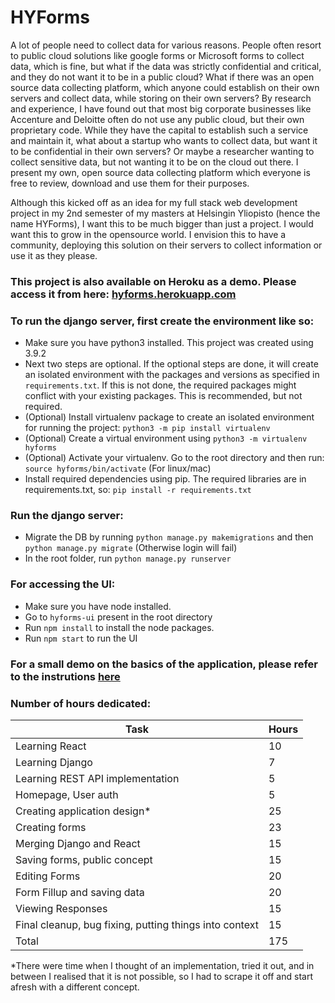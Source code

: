# HYForms

A lot of people need to collect data for various reasons. People often resort to public cloud solutions like google forms or Microsoft forms to collect data, which is fine, but what if the data was strictly confidential and critical, and they do not want it to be in a public cloud? What if there was an open source data collecting platform, which anyone could establish on their own servers and collect data, while storing on their own servers? By research and experience, I have found out that most big corporate businesses like Accenture and Deloitte often do not use any public cloud, but their own proprietary code. While they have the capital to establish such a service and maintain it, what about a startup who wants to collect data, but want it to be confidential in their own servers? Or maybe a researcher wanting to collect sensitive data, but not wanting it to be on the cloud out there. I present my own, open source data collecting platform which everyone is free to review, download and use them for their purposes.


Although this kicked off as an idea for my full stack web development project in my 2nd semester of my masters at Helsingin Yliopisto (hence the name HYForms), I want this to be much bigger than just a project. I would want this to grow in the opensource world. I envision this to have a community, deploying this solution on their servers to collect information or use it as they please.

### This project is also available on Heroku as a demo. Please access it from here: [hyforms.herokuapp.com](https://hyforms.herokuapp.com)

### To run the django server, first create the environment like so:

- Make sure you have python3 installed. This project was created using 3.9.2
- Next two steps are optional. If the optional steps are done, it will create an isolated environment with the packages and versions as specified in `requirements.txt`. If this is not done, the required packages might conflict with your existing packages. This is recommended, but not required.
- (Optional) Install virtualenv package to create an isolated environment for running the project: `python3 -m pip install virtualenv`
- (Optional) Create a virtual environment using `python3 -m virtualenv hyforms`
- (Optional) Activate your virtualenv. Go to the root directory and then run: `source hyforms/bin/activate` (For linux/mac)
- Install required dependencies using pip. The required libraries are in requirements.txt, so: `pip install -r requirements.txt`

### Run the django server:
- Migrate the DB by running `python manage.py makemigrations` and then `python manage.py migrate` (Otherwise login will fail)
- In the root folder, run `python manage.py runserver`

### For accessing the UI:
- Make sure you have node installed.
- Go to `hyforms-ui` present in the root directory
- Run `npm install` to install the node packages.
- Run `npm start` to run the UI 

### For a small demo on the basics of the application, please refer to the instrutions [here](https://github.com/barunespadhy/hyforms/blob/main/staticfiles/instructions.pdf)


### Number of hours dedicated:

| Task                                                    | Hours  |
| ------------------------------------------------------- | ------ |
| Learning React                                          | 10     |
| Learning Django                                         | 7      |
| Learning REST API implementation                        | 5      |
| Homepage, User auth                                     | 5      |
| Creating application design*                            | 25     |
| Creating forms                                          | 23     |
| Merging Django and React                                | 15     |
| Saving forms, public concept                            | 15     |
| Editing Forms                                           | 20     |
| Form Fillup and saving data                             | 20     |
| Viewing Responses                                       | 15     |
| Final cleanup, bug fixing, putting things into context  | 15     |
| Total                                                   | 175    |

\*There were time when I thought of an implementation, tried it out, and in between I realised that it is not possible, so I had to scrape it off and start afresh with a different concept.
